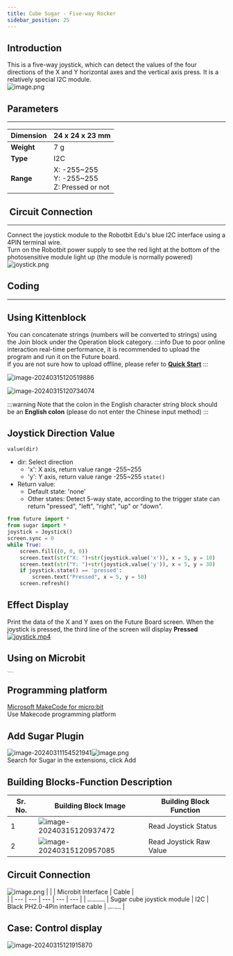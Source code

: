 ```yaml
---
title: Cube Sugar - Five-way Rocker
sidebar_position: 25
---
```



## Introduction
This is a five-way joystick, which can detect the values of the four directions of the X and Y horizontal axes and the vertical axis press. It is a relatively special I2C module.<br />![image.png](https://learn.kittenbot.cn/2024md_pic/1623413995971-67150311-1b88-4f2a-8dce-10ee37319192.png)





## Parameters
---
| **Dimension** | 24 x 24 x 23 mm |
| --- | --- |
| **Weight** | 7 g |
| **Type** | I2C |
| **Range** | X: -255~255<br />Y: -255~255<br />Z: Pressed or not |





##  Circuit Connection
---
Connect the joystick module to the Robotbit Edu's blue I2C interface using a 4PIN terminal wire. <br />Turn on the Robotbit power supply to see the red light at the bottom of the photosensitive module light up (the module is normally powered) <br />![joystick.png](https://learn.kittenbot.cn/2024md_pic/1623414213543-0275d065-c4d6-4cc6-8602-d0b6590e0dda.png)





##   Coding
---





## Using Kittenblock
You can concatenate strings (numbers will be converted to strings) using the Join block under the Operation block category.
:::info
Due to poor online interaction real-time performance, it is recommended to upload the program and run it on the Future board. <br />If you are not sure how to upload offline, please refer to [**Quick Start**](https://www.yuque.com/kittenbot/hardwares/eytesg#Ue4Lw)
:::

![image-20240315120519886](https://learn.kittenbot.cn/2024md_pic/image-20240315120519886.png)



![image-20240315120734074](https://learn.kittenbot.cn/2024md_pic/image-20240315120734074.png)

:::warning
Note that the colon in the English character string block should be an **English colon** (please do not enter the Chinese input method)
:::





## Joystick Direction Value
`value(dir)`
- dir: Select direction
   - 'x': X axis, return value range -255~255
   - 'y': Y axis, return value range -255~255
`state()`
- Return value:
   - Default state: 'none'
   - Other states: Detect 5-way state, according to the trigger state can return "pressed", "left", "right", "up" or "down".
```python
from future import *
from sugar import *
joystick = Joystick()
screen.sync = 0
while True:
    screen.fill((0, 0, 0))
    screen.text(str("X: ")+str(joystick.value('x')), x = 5, y = 10)
    screen.text(str("Y: ")+str(joystick.value('y')), x = 5, y = 30)
    if joystick.state() == 'pressed':
        screen.text("Pressed", x = 5, y = 50)
    screen.refresh()
```





## Effect Display
Print the data of the X and Y axes on the Future Board screen. When the joystick is pressed, the third line of the screen will display **Pressed**
[![joystick.mp4](https://gw.alipayobjects.com/mdn/prod_resou/afts/img/A*NNs6TKOR3isAAAAAAAAAAABkARQnAQ)](https://www.yuque.com/kittenbot/hardwares/sugar-joystick?_lake_card=%7B%22status%22%3A%22done%22%2C%22name%22%3A%22joystick.mp4%22%2C%22size%22%3A%22973943%22%2C%22taskId%22%3A%22uc2f56989-1e40-418a-ad26-e80d161a555%22%2C%22taskType%22%3A%22upload%22%2C%22url%22%3Anull%2C%22cover%22%3Anull%2C%22videoId%22%3A%22inputs%2Fprod%2Fyuque%2F2021%2F1432972%2Fmp4%2F1623416053480-5580a33e-2f91-4a70-8571-7132980540ca.mp4%22%2C%22download%22%3Afalse%2C%22__spacing%22%3A%22both%22%2C%22id%22%3A%22WIgCC%22%2C%22margin%22%3A%7B%22top%22%3Atrue%2C%22bottom%22%3Atrue%7D%2C%22card%22%3A%22video%22%7D#WIgCC)





## Using on Microbit
<img src="https://learn.kittenbot.cn/2024md_pic/1709112761000-c84282ba-fe71-45c1-8ad4-8e7f6fc4738f.png" alt="Robotbit_压缩后.png" style="zoom:10%;" />





##   Programming platform
[Microsoft MakeCode for micro:bit](https://makecode.microbit.org/#editor)<br />Use Makecode programming platform





## Add Sugar Plugin
![image-20240311154521941](https://learn.kittenbot.cn/2024md_pic/image-20240311154521941.png)![image.png](https://learn.kittenbot.cn/2024md_pic/1709111641678-73b61119-c29c-4b48-add7-375ce9a15935.png)<br />
Search for Sugar in the extensions, click Add





## Building Blocks-Function Description
| Sr. No. | Building Block Image | Building Block Function |
| --- | --- | --- |
| 1 | ![image-20240315120937472](https://learn.kittenbot.cn/2024md_pic/image-20240315120937472.png) | Read Joystick Status |
| 2 | ![image-20240315120957085](https://learn.kittenbot.cn/2024md_pic/image-20240315120957085.png) | Read Joystick Raw Value |





##  Circuit Connection
![image.png](https://learn.kittenbot.cn/2024md_pic/1709783498467-9606532f-bac4-4bca-a8b6-9fe754806d43.png)
|  |  | Microbit Interface | Cable | <br /> |
| --- | --- | --- | --- | --- |
| <img src="https://learn.kittenbot.cn/2024md_pic/1709803910777-0dd22f64-823e-47b5-aa89-caf137758110.png" alt="Five-way joystick.png" style="zoom:25%;" /> | Sugar cube joystick module | I2C | Black PH2.0-4Pin interface cable | <img src="https://learn.kittenbot.cn/2024md_pic/1706866506331-aff5ef84-0413-4a5e-90bc-5a476728eddb.png" alt="PH2.0-4pin.png" style="zoom:25%;" /> |





## Case: Control display
![image-20240315121915870](https://learn.kittenbot.cn/2024md_pic/image-20240315121915870.png)



